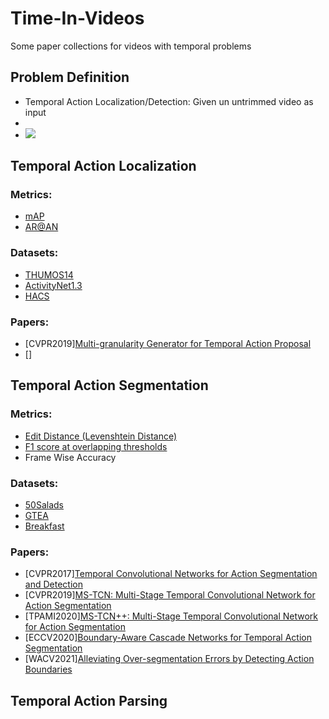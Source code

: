 # Time-In-Videos
Some paper collections for videos with temporal problems

## Problem Definition

- Temporal Action Localization/Detection: Given un untrimmed video as input 
- 
- ![](http://latex.codecogs.com/gif.latex?\{v_{i}\}_{i=1}^{T}) 



## Temporal Action Localization

### Metrics: 
- [mAP]()
- [AR@AN]()

### Datasets:
- [THUMOS14]()
- [ActivityNet1.3]()
- [HACS]()

### Papers:
- [CVPR2019][Multi-granularity Generator for Temporal Action Proposal](https://openaccess.thecvf.com/content_CVPR_2019/papers/Liu_Multi-Granularity_Generator_for_Temporal_Action_Proposal_CVPR_2019_paper.pdf)
- []

## Temporal Action Segmentation

### Metrics: 
- [Edit Distance (Levenshtein Distance)](https://en.wikipedia.org/wiki/Levenshtein_distance)
- [F1 score at overlapping thresholds](https://arxiv.org/pdf/1611.05267.pdf)
- Frame Wise Accuracy

### Datasets:
- [50Salads]()
- [GTEA]()
- [Breakfast]()

### Papers:
- [CVPR2017][Temporal Convolutional Networks for Action Segmentation and Detection](https://arxiv.org/pdf/1611.05267.pdf)
- [CVPR2019][MS-TCN: Multi-Stage Temporal Convolutional Network for Action Segmentation](https://arxiv.org/pdf/1903.01945.pdf)
- [TPAMI2020][MS-TCN++: Multi-Stage Temporal Convolutional Network for Action Segmentation](https://arxiv.org/pdf/2006.09220.pdf)
- [ECCV2020][Boundary-Aware Cascade Networks for Temporal Action Segmentation](https://www.ecva.net/papers/eccv_2020/papers_ECCV/papers/123700035.pdf)
- [WACV2021][Alleviating Over-segmentation Errors by Detecting Action Boundaries](https://arxiv.org/pdf/2007.06866.pdf)


## Temporal Action Parsing
